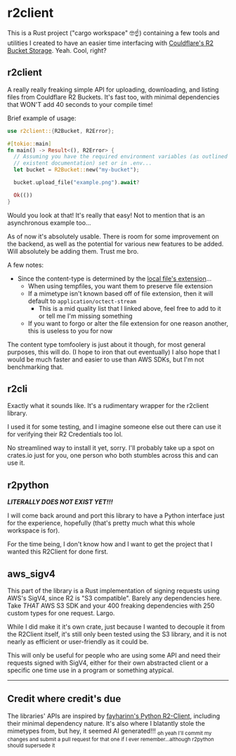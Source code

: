 # r2client
This is a Rust project ("cargo workspace" :nerd_face::point_up:) containing a few tools and utilities I created to
have an easier time interfacing with [Couldflare's R2 Bucket Storage](https://www.cloudflare.com/developer-platform/products/r2/).
Yeah.
Cool, right?

## r2client
A really really freaking simple API for uploading, downloading, and listing files from Couldflare R2 Buckets.
It's fast too, with minimal dependencies that WON'T add 40 seconds to your compile time!


Brief example of usage:
```rust
use r2client::{R2Bucket, R2Error};

#[tokio::main]
fn main() -> Result<(), R2Error> {
  // Assuming you have the required environment variables (as outlined in the totally 
  // existent documentation) set or in .env...
  let bucket = R2Bucket::new("my-bucket");

  bucket.upload_file("example.png").await?

  Ok(())
}
```
Would you look at that!
It's really that easy! Not to mention that is an asynchronous example too...

As of now it's absolutely usable.
There is room for some improvement on the backend, as well as the potential for various new features to be added.
Will absolutely be adding them.
Trust me bro.

A few notes:
 - Since the content-type is determined by the [local file's extension](./r2client/src/mimetypes.rs)...
   - When using tempfiles, you want them to preserve file extension
   - If a mimetype isn't known based off of file extension, then it will default to `application/octect-stream`
     - This is a mid quality list that I linked above, feel free to add to it or tell me I'm missing something
   - If you want to forgo or alter the file extension for one reason another, this is useless to you for now

The content type tomfoolery is just about it though, for most general purposes, this will do. (I hope to iron that out eventually)
I also hope that I would be much faster and easier to use than AWS SDKs, but I'm not benchmarking that.

## r2cli
Exactly what it sounds like.
It's a rudimentary wrapper for the r2client library.

I used it for some testing, and I imagine someone else out there can use it for verifying their R2 Credentials too lol.

No streamlined way to install it yet, sorry.
I'll probably take up a spot on crates.io just for you, one person who both stumbles across this and can use it.

## r2python
***LITERALLY DOES NOT EXIST YET!!!***

I will come back around and port this library to have a Python interface just for the experience, hopefully (that's
pretty much what this whole workspace is for).

For the time being, I don't know how and I want to get the project that I wanted this R2Client for done first.

## aws_sigv4
This part of the library is a Rust implementation of signing requests using AWS's SigV4, since R2 is "S3 compatible".
Barely any dependencies here. 
Take *THAT* AWS S3 SDK and your 400 freaking dependencies with 250 custom types for one request. Largo.

While I did make it it's own crate, just because I wanted to decouple it from the R2Client itself, it's still only
been tested using the S3 library, and it is not nearly as efficient or user-friendly as it could be.

This will only be useful for people who are using some API and need their requests signed with SigV4, either for
their own abstracted client or a specific one time use in a program or something atypical.

---
## Credit where credit's due
The libraries' APIs are inspired by [fayharinn's Python R2-Client](https://github.com/fayharinn/R2-Client), including their minimal dependency nature.
It's also where I blatantly stole the mimetypes from, but hey, it seemed AI generated!!!
<sub>oh yeah I'll commit my changes and submit a pull request for that one if I ever remember...although r2python should supersede it</sub>

